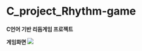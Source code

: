 # C_project_Rhythm-game
<h4> C언어 기반 리듬게임 프로젝트

  <p> 게임화면
    <img src = "https://user-images.githubusercontent.com/67617475/155063599-5cabdf6c-2573-4d42-9b5f-a9e2f10d19a8.png" >
